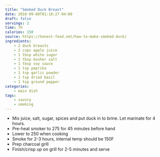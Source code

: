 ```yaml
---
title: "Smoked Duck Breast"
date: 2018-09-08T01:18:27-04:00
draft: false
servings: 2
time: 7h
calories: 150
source: https://honest-food.net/how-to-make-smoked-duck/
ingredients:
    - 2 duck breasts
    - 2 cups apple juice
    - 1 tbsp white sugar
    - 1 tbsp kosher salt
    - 1 tbsp soy sauce
    - 1 tsp paprika
    - 1 tsp garlic powder
    - 1 tsp dried basil
    - 1 tsp ground pepper
categories:
    - main dish
tags:
    - savory
    - smoking
---
```


* Mix juice, salt, sugar, spices and put duck in to brine. Let marinate for 4 hours.
* Pre-heat smoker to 275 for 45 minutes before hand
* Lower to 250 when cooking
* Smoke for 2-3 hours, internal temp should be 150F
* Prep charcoal grill
* Finish/crisp up on grill for 2-5 minutes and serve